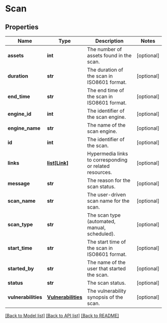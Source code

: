 # Scan

## Properties
Name | Type | Description | Notes
------------ | ------------- | ------------- | -------------
**assets** | **int** | The number of assets found in the scan. | [optional] 
**duration** | **str** | The duration of the scan in ISO8601 format. | [optional] 
**end_time** | **str** | The end time of the scan in ISO8601 format. | [optional] 
**engine_id** | **int** | The identifier of the scan engine. | [optional] 
**engine_name** | **str** | The name of the scan engine. | [optional] 
**id** | **int** | The identifier of the scan. | [optional] 
**links** | [**list[Link]**](Link.md) | Hypermedia links to corresponding or related resources. | [optional] 
**message** | **str** | The reason for the scan status. | [optional] 
**scan_name** | **str** | The user-driven scan name for the scan. | [optional] 
**scan_type** | **str** | The scan type (automated, manual, scheduled).  | [optional] 
**start_time** | **str** | The start time of the scan in ISO8601 format. | [optional] 
**started_by** | **str** | The name of the user that started the scan. | [optional] 
**status** | **str** | The scan status. | [optional] 
**vulnerabilities** | [**Vulnerabilities**](Vulnerabilities.md) | The vulnerability synopsis of the scan. | [optional] 

[[Back to Model list]](../README.md#documentation-for-models) [[Back to API list]](../README.md#documentation-for-api-endpoints) [[Back to README]](../README.md)


